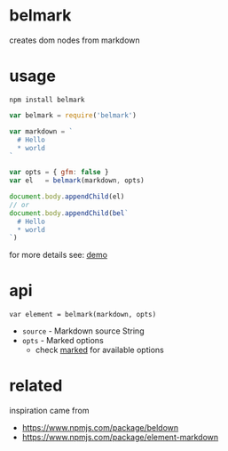 # belmark
creates dom nodes from markdown

# usage
`npm install belmark`

```js
var belmark = require('belmark')

var markdown = `
  # Hello
  * world
`

var opts = { gfm: false }
var el   = belmark(markdown, opts)

document.body.appendChild(el)
// or
document.body.appendChild(bel`
  # Hello
  * world
`)
```

for more details see: [demo](https://serapath.github.io/belmark)

# api

`var element = belmark(markdown, opts)`

* `source` - Markdown source String
* `opts` - Marked options
  * check [marked](https://www.npmjs.com/package/marked) for available options

# related
inspiration came from
* https://www.npmjs.com/package/beldown
* https://www.npmjs.com/package/element-markdown

